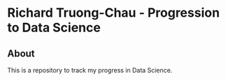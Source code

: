 # Richard Truong-Chau - Progression to Data Science

## About

This is a repository to track my progress in Data Science. 
